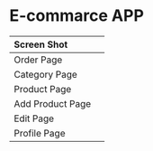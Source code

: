 
# E-commarce APP








| Screen Shot   |  |
| :--------     |:---- |
| Order Page    |      |
| Category Page  |      |
| Product Page  |      |
| Add Product Page    |      |
| Edit  Page  |      |
| Profile Page  |      |
